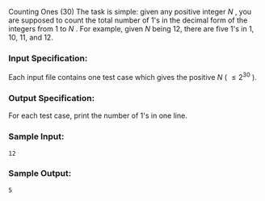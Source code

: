 Counting Ones (30)
The task is simple: given any positive integer $N$ , you are supposed to count
the total number of 1's in the decimal form of the integers from 1 to $N$ .
For example, given $N$ being 12, there are five 1's in 1, 10, 11, and 12.

### Input Specification:

Each input file contains one test case which gives the positive $N$ ( $\le
2^{30}$ ).

### Output Specification:

For each test case, print the number of 1's in one line.

### Sample Input:

    
    
    12
    

### Sample Output:

    
    
    5
    

